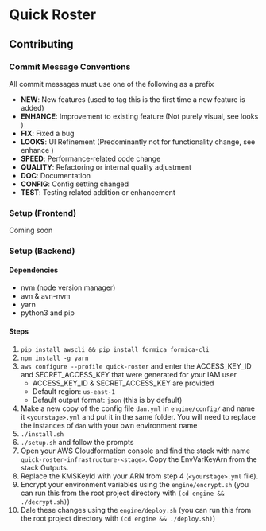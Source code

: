 # Quick Roster

## Contributing
### Commit Message Conventions
All commit messages must use one of the following as a prefix

* **NEW**: New features (used to tag this is the first time a new feature is added)
* **ENHANCE**:  Improvement to existing feature (Not purely visual, see looks ) 
* **FIX**: Fixed a bug
* **LOOKS**: UI Refinement (Predominantly not for functionality change, see enhance )
* **SPEED**: Performance-related code change
* **QUALITY**: Refactoring or internal quality adjustment
* **DOC**: Documentation
* **CONFIG**: Config setting changed 
* **TEST**: Testing related addition or enhancement

### Setup (Frontend)
Coming soon

### Setup (Backend)
#### Dependencies
* nvm (node version manager)
* avn & avn-nvm
* yarn
* python3 and pip

#### Steps
1. `pip install awscli && pip install formica formica-cli`
2. `npm install -g yarn`
3. `aws configure --profile quick-roster` and enter the ACCESS_KEY_ID and SECRET_ACCESS_KEY that were generated for your IAM user
    - ACCESS_KEY_ID & SECRET_ACCESS_KEY are provided
    - Default region: `us-east-1`
    - Default output format: `json` (this is by default)
4. Make a new copy of the config file `dan.yml` in `engine/config/` and name it `<yourstage>.yml` and put it in the same folder. You will need to replace the instances of `dan` with your own environment name
5. `./install.sh`
6. `./setup.sh` and follow the prompts
7. Open your AWS Cloudformation console and find the stack with name `quick-roster-infrastructure-<stage>`. Copy the EnvVarKeyArn from the stack Outputs.
8. Replace the KMSKeyId with your ARN from step 4 (`<yourstage>.yml` file).
9. Encrypt your environment variables using the `engine/encrypt.sh` (you can run this from the root project directory with `(cd engine && ./decrypt.sh)`)
9. Dale these changes using the `engine/deploy.sh` (you can run this from the root project directory with `(cd engine && ./deploy.sh)`)
